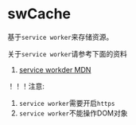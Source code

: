 # swCache

基于`service worker`来存储资源。

关于`service worker`请参考下面的资料

1. [service workder MDN](https://developer.mozilla.org/zh-CN/docs/Web/API/Service_Worker_API/Using_Service_Workers#Browser_support)


  ！！！注意:
  1. `service worker`需要开启`https`
  2. `service worker`不能操作DOM对象


